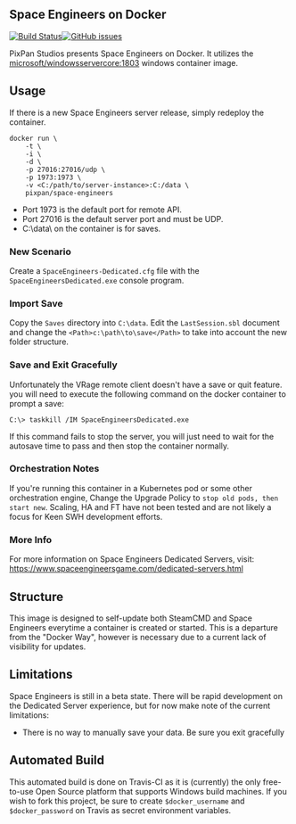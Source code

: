 ## Space Engineers on Docker
[![Build Status](https://travis-ci.com/yamlCase/docker-space-engineers.svg?branch=master)](https://travis-ci.com/yamlCase/docker-space-engineers)[![GitHub issues](https://img.shields.io/github/issues/yamlCase/docker-space-engineers.svg)](https://github.com/yamlCase/docker-space-engineers/issues)



PixPan Studios presents Space Engineers on Docker.  It utilizes the [microsoft/windowsservercore:1803](https://hub.docker.com/r/microsoft/windowsservercore/) windows container image.  

## Usage

If there is a new Space Engineers server release, simply redeploy the container.
```
docker run \
    -t \
    -i \
    -d \
    -p 27016:27016/udp \
    -p 1973:1973 \
    -v <C:/path/to/server-instance>:C:/data \
    pixpan/space-engineers
```

- Port 1973 is the default port for remote API.
- Port 27016 is the default server port and must be UDP.
- C:\data\ on the container is for saves.

### New Scenario
Create a `SpaceEngineers-Dedicated.cfg` file with the `SpaceEngineersDedicated.exe` console program.

### Import Save
Copy the `Saves` directory into `C:\data`.  Edit the `LastSession.sbl` document and change the `<Path>c:\path\to\save</Path>` to take into account the new folder structure.

### Save and Exit Gracefully
Unfortunately the VRage remote client doesn't have a save or quit feature.  you will need to execute the following command on the docker container to prompt a save:

```
C:\> taskkill /IM SpaceEngineersDedicated.exe
```
If this command fails to stop the server, you will just need to wait for the autosave time to pass and then stop the container normally.

### Orchestration Notes
If you're running this container in a Kubernetes pod or some other orchestration engine, Change the Upgrade Policy to `stop old pods, then start new`.  Scaling, HA and FT have not been tested and are not likely a focus for Keen SWH development efforts. 

### More Info
For more information on Space Engineers Dedicated Servers, visit: https://www.spaceengineersgame.com/dedicated-servers.html

## Structure

This image is designed to self-update both SteamCMD and Space Engineers everytime a container is created or started.  This is a departure from the "Docker Way", however is necessary due to a current lack of visibility for updates.

## Limitations

Space Engineers is still in a beta state.  There will be rapid development on the Dedicated Server experience, but for now make note of the current limitations:

- There is no way to manually save your data.  Be sure you exit gracefully

## Automated Build
This automated build is done on Travis-CI as it is (currently) the only free-to-use Open Source platform that supports Windows build machines.  If you wish to fork this project, be sure to create `$docker_username` and `$docker_password` on Travis as secret environment variables.